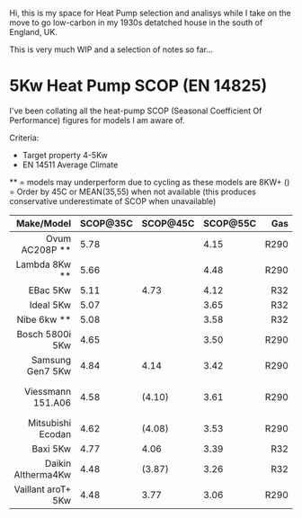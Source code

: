 Hi, this is my space for Heat Pump selection and analisys while I take on the move to go low-carbon in my 1930s detatched house in the south of England, UK.

This is very much WIP and a selection of notes so far...

# 5Kw Heat Pump SCOP (EN 14825)
I've been collating all the heat-pump SCOP (Seasonal Coefficient Of Performance) figures for models I am aware of.

Criteria:
- Target property 4-5Kw
-  EN 14511 Average Climate

** = models may underperform due to cycling as these models are 8KW+
() = Order by 45C or MEAN(35,55) when not available (this produces conservative underestimate of SCOP when unavailable)

| Make/Model          | SCOP@35C | SCOP@45C | SCOP@55C | Gas  | Comment |
| ------------------: | :------- | :------- | :------- | ---: | ------- |
| Ovum AC208P **      | 5.78     |          | 4.15     | R290 | |
| Lambda 8Kw **       | 5.66     |          | 4.48     | R290 | |
| EBac 5Kw            | 5.11     |  4.73    | 4.12     | R32  | |
| Ideal 5Kw           | 5.07     |          | 3.65     | R32  | |
| Nibe 6kw **         | 5.08     |          | 3.58     | R32  | |
| Bosch 5800i 5Kw     | 4.65     |          | 3.50     | R290 | |
| Samsung Gen7 5Kw    | 4.84     |  4.14    | 3.42     | R290 | |
| Viessmann 151.A06   | 4.58     | (4.10)   | 3.61     | R290 | [TBC] 3.61 is-at 55? |
| Mitsubishi Ecodan   | 4.62     | (4.08)   | 3.53     | R290 | |
| Baxi  5Kw           | 4.77     |  4.06    | 3.39     | R32  | |
| Daikin Altherma4Kw  | 4.48     | (3.87)   | 3.26     | R32  | |
| Vaillant aroT+ 5Kw  | 4.48     |  3.77    | 3.06     | R290 | |
